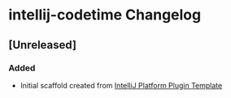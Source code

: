 <!-- Keep a Changelog guide -> https://keepachangelog.com -->

# intellij-codetime Changelog

## [Unreleased]
### Added
- Initial scaffold created from [IntelliJ Platform Plugin Template](https://github.com/JetBrains/intellij-platform-plugin-template)
